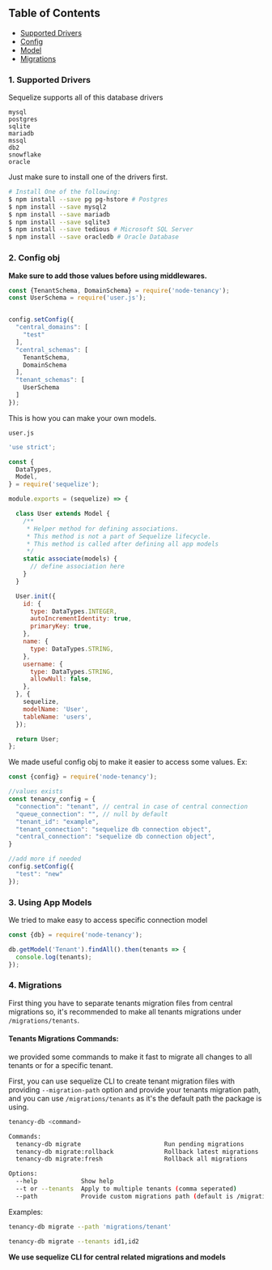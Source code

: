 ## Table of Contents

- [Supported Drivers](#1-supported-drivers)
- [Config](#2-config-obj)
- [Model](#3-using-app-models)
- [Migrations](#4-migrations)

### 1. Supported Drivers

Sequelize supports all of this database drivers

```text
mysql
postgres
sqlite
mariadb
mssql
db2
snowflake
oracle
```

Just make sure to install one of the drivers first.

```bash
# Install One of the following:
$ npm install --save pg pg-hstore # Postgres
$ npm install --save mysql2
$ npm install --save mariadb
$ npm install --save sqlite3
$ npm install --save tedious # Microsoft SQL Server
$ npm install --save oracledb # Oracle Database
```

### 2. Config obj

**Make sure to add those values before using middlewares.**

```js
const {TenantSchema, DomainSchema} = require('node-tenancy');
const UserSchema = require('user.js');


config.setConfig({
  "central_domains": [
    "test"
  ],
  "central_schemas": [
    TenantSchema,
    DomainSchema
  ],
  "tenant_schemas": [
    UserSchema
  ]
});
```

This is how you can make your own models.

`user.js`

```js
'use strict';

const {
  DataTypes,
  Model,
} = require('sequelize');

module.exports = (sequelize) => {

  class User extends Model {
    /**
     * Helper method for defining associations.
     * This method is not a part of Sequelize lifecycle.
     * This method is called after defining all app models
     */
    static associate(models) {
      // define association here
    }
  }

  User.init({
    id: {
      type: DataTypes.INTEGER,
      autoIncrementIdentity: true,
      primaryKey: true,
    },
    name: {
      type: DataTypes.STRING,
    },
    username: {
      type: DataTypes.STRING,
      allowNull: false,
    },
  }, {
    sequelize,
    modelName: 'User',
    tableName: 'users',
  });

  return User;
};
```

We made useful config obj to make it easier to access some values.
Ex:

```js
const {config} = require('node-tenancy');

//values exists
const tenancy_config = {
  "connection": "tenant", // central in case of central connection
  "queue_connection": "", // null by default
  "tenant_id": "example",
  "tenant_connection": "sequelize db connection object",
  "central_connection": "sequelize db connection object",
}

//add more if needed
config.setConfig({
  "test": "new"
});
```

### 3. Using App Models

We tried to make easy to access specific connection model

```js
const {db} = require('node-tenancy');

db.getModel('Tenant').findAll().then(tenants => {
  console.log(tenants);
});
```

### 4. Migrations

First thing you have to separate tenants migration files from central migrations
so, it's recommended to make all tenants migrations under `/migrations/tenants`.

#### Tenants Migrations Commands:

we provided some commands to make it fast to migrate all changes to
all tenants or for a specific tenant.

First, you can use sequelize CLI to create tenant migration files with
providing `--migration-path` option and provide your tenants migration
path, and you can use `/migrations/tenants`
as it's the default path the package is using.

```bash
tenancy-db <command>

Commands:
  tenancy-db migrate                       Run pending migrations
  tenancy-db migrate:rollback              Rollback latest migrations
  tenancy-db migrate:fresh                 Rollback all migrations

Options:
  --help            Show help
  --t or --tenants  Apply to multiple tenants (comma seperated)
  --path            Provide custom migrations path (default is /migrations/tenants)
```

Examples:

```bash
tenancy-db migrate --path 'migrations/tenant'
```

```bash
tenancy-db migrate --tenants id1,id2
```

**We use sequelize CLI for central related migrations and models**
